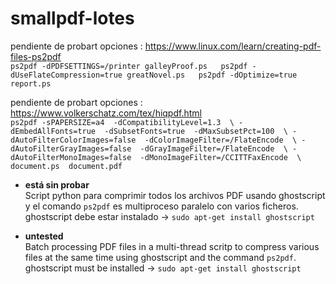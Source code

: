 # smallpdf-lotes

  pendiente de probart opciones : https://www.linux.com/learn/creating-pdf-files-ps2pdf  
  `ps2pdf -dPDFSETTINGS=/printer galleyProof.ps  
  ps2pdf -dUseFlateCompression=true greatNovel.ps  
  ps2pdf -dOptimize=true report.ps`  

  pendiente de probart opciones : https://www.volkerschatz.com/tex/hiqpdf.html  
  `ps2pdf -sPAPERSIZE=a4  -dCompatibilityLevel=1.3  \
 -dEmbedAllFonts=true  -dSubsetFonts=true  -dMaxSubsetPct=100  \
 -dAutoFilterColorImages=false  -dColorImageFilter=/FlateEncode  \
 -dAutoFilterGrayImages=false  -dGrayImageFilter=/FlateEncode  \
 -dAutoFilterMonoImages=false  -dMonoImageFilter=/CCITTFaxEncode  \
 document.ps  document.pdf`

* **está sin probar**  
Script python para comprimir todos los archivos PDF usando ghostscript y el comando `ps2pdf` es multiproceso paralelo con varios ficheros.
ghostscript debe estar instalado -> `sudo apt-get install ghostscript`

* **untested**  
Batch processing PDF files in a multi-thread scritp to compress various files at the same time using ghostscript and the command `ps2pdf`.
ghostscript must be installed -> `sudo apt-get install ghostscript`

